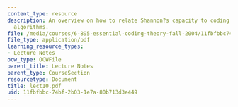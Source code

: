 ```yaml
---
content_type: resource
description: An overview on how to relate Shannon?s capacity to coding and decoding
  algorithms.
file: /media/courses/6-895-essential-coding-theory-fall-2004/11fbfbbc74bf2b031e7a80b713d3e449_lect10.pdf
file_type: application/pdf
learning_resource_types:
- Lecture Notes
ocw_type: OCWFile
parent_title: Lecture Notes
parent_type: CourseSection
resourcetype: Document
title: lect10.pdf
uid: 11fbfbbc-74bf-2b03-1e7a-80b713d3e449
---
```

